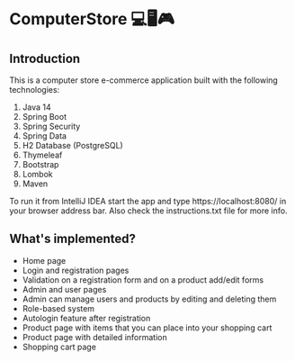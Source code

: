 # ComputerStore 💻🖥🎮

## Introduction
This is a computer store e-commerce application built with the following technologies:
1. Java 14
2. Spring Boot 
3. Spring Security 
4. Spring Data
5. H2 Database (PostgreSQL)
6. Thymeleaf
7. Bootstrap
8. Lombok
9. Maven

To run it from IntelliJ IDEA start the app and type https://localhost:8080/ in your browser address bar.
Also check the instructions.txt file for more info.

## What's implemented?
+ Home page
+ Login and registration pages
+ Validation on a registration form and on a product add/edit forms
+ Admin and user pages
+ Admin can manage users and products by editing and deleting them
+ Role-based system
+ Autologin feature after registration
+ Product page with items that you can place into your shopping cart
+ Product page with detailed information
+ Shopping cart page 